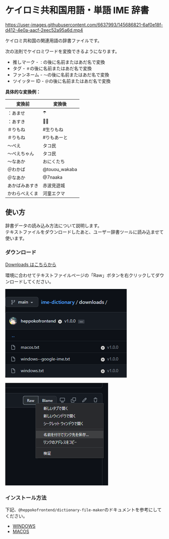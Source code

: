 # ケイロミ共和国用語・単語 IME 辞書

https://user-images.githubusercontent.com/6637993/145686821-6af0e18f-d412-4e0a-aacf-2eec52a95a6d.mp4

ケイロミ共和国の関連用語の辞書ファイルです。

次の法則でケイロミワードを変換できるようになります。

- 推しマーク - `：`の後に名前またはあだ名で変換
- タグ - `＃`の後に名前またはあだ名で変換
- ファンネーム - `〜`の後に名前またはあだ名で変換
- ツイッター ID - `＠`の後に名前またはあだ名で変換

**具体的な変換例：**

| 変換前         | 変換後        |
| -------------- | ------------- |
| ：あませ       | ☂️            |
| ：あすき       | 🌹🏰          |
| ＃りもね       | #生りもね     |
| ＃りもね       | #りもあーと   |
| ～ぺえ         | タコ民        |
| ～ぺえちゃん   | タコ民        |
| ～なあか       | おにくたち    |
| ＠わかば       | @touou_wakaba |
| ＠なあか       | @7naaka       |
| あかばみあすき | 赤波見遊城    |
| かわらべえくま | 河童エクマ    |

## 使い方

辞書データの読み込み方法について説明します。  
テキストファイルをダウンロードしたあと、ユーザー辞書ツールに読み込ませて使います。

### ダウンロード

[Downloads はこちらから](/downloads)

環境に合わせてテキストファイルページの「Raw」ボタンを右クリックしてダウンロードしてください。

![](./images/download.png)

![](./images/download02.png)

### インストール方法

下記、`@heppokofrontend/dictionary-file-maker`のドキュメントを参考にしてください。

- [WINDOWS](https://github.com/heppokofrontend/dictionary-file-maker/blob/main/WINDOWS.md)
- [MACOS](https://github.com/heppokofrontend/dictionary-file-maker/blob/main/MACOS.md)
